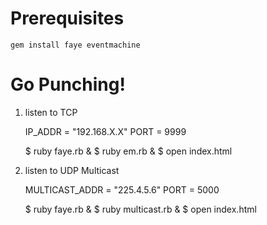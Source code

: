 # Prerequisites

    gem install faye eventmachine

# Go Punching!

1. listen to TCP

    IP_ADDR = "192.168.X.X"
    PORT = 9999

    $ ruby faye.rb &
    $ ruby em.rb &
    $ open index.html


2. listen to UDP Multicast

    MULTICAST_ADDR = "225.4.5.6"
    PORT = 5000

    $ ruby faye.rb &
    $ ruby multicast.rb &
    $ open index.html
